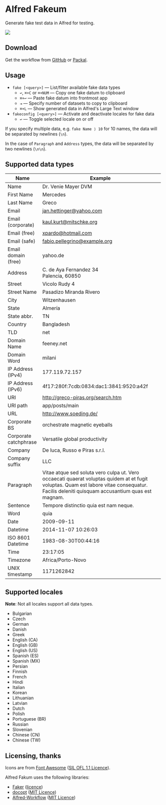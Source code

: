 # Alfred Fakeum #

Generate fake test data in Alfred for testing.

![][demo]

## Download ##

Get the workflow from [GitHub][gh-releases] or [Packal][packal].

## Usage ##

- `fake [<query>]` — List/filter available fake data types
    - `↩`, `⌘+C` or `⌘+NUM` — Copy one fake datum to clipboard
    - `⌘+↩` — Paste fake datum into frontmost app
    - `⇥` — Specify number of datasets to copy to clipboard
    - `⌘+L` — Show generated data in Alfred's Large Text window
- `fakeconfig [<query>]` — Activate and deactivate locales for fake data
    - `↩` — Toggle selected locale on or off

If you specify multiple data, e.g. `fake Name ⟩ 10` for 10 names, the data
will be separated by newlines (`\n`).

In the case of `Paragraph` and `Address` types, the data will be separated
by two newlines (`\n\n`).

## Supported data types ##

|          Name         |                                                                                           Example                                                                                            |
|-----------------------|----------------------------------------------------------------------------------------------------------------------------------------------------------------------------------------------|
| Name                  | Dr. Venie Mayer DVM                                                                                                                                                                          |
| First Name            | Mercedes                                                                                                                                                                                     |
| Last Name             | Greco                                                                                                                                                                                        |
| Email                 | jan.hettinger@yahoo.com                                                                                                                                                                      |
| Email (corporate)     | kaul.kurt@mitschke.org                                                                                                                                                                       |
| Email (free)          | xpardo@hotmail.com                                                                                                                                                                           |
| Email (safe)          | fabio.pellegrino@example.org                                                                                                                                                                 |
| Email domain (free)   | yahoo.de                                                                                                                                                                                     |
| Address               | C. de Aya Fernandez 34<br/>Palencia, 60850                                                                                                                                                   |
| Street                | Vicolo Rudy 4                                                                                                                                                                                |
| Street Name           | Pasadizo Miranda Rivero                                                                                                                                                                      |
| City                  | Witzenhausen                                                                                                                                                                                 |
| State                 | Almería                                                                                                                                                                                      |
| State abbr.           | TN                                                                                                                                                                                           |
| Country               | Bangladesh                                                                                                                                                                                   |
| TLD                   | net                                                                                                                                                                                          |
| Domain Name           | feeney.net                                                                                                                                                                                   |
| Domain Word           | milani                                                                                                                                                                                       |
| IP Address (IPv4)     | 177.119.72.157                                                                                                                                                                               |
| IP Address (IPv6)     | 4f17:280f:7cdb:0834:dac1:3841:9520:a42f                                                                                                                                                      |
| URI                   | http://greco-piras.org/search.htm                                                                                                                                                            |
| URI path              | app/posts/main                                                                                                                                                                               |
| URL                   | http://www.soeding.de/                                                                                                                                                                       |
| Corporate BS          | orchestrate magnetic eyeballs                                                                                                                                                                |
| Corporate catchphrase | Versatile global productivity                                                                                                                                                                |
| Company               | De luca, Russo e Piras s.r.l.                                                                                                                                                                |
| Company suffix        | LLC                                                                                                                                                                                          |
| Paragraph             | Vitae atque sed soluta vero culpa ut. Vero occaecati quaerat voluptas quidem at et fugit voluptas. Quam est labore vitae consequatur. Facilis deleniti quisquam accusantium quas est magnam. |
| Sentence              | Tempore distinctio quia est nam neque.                                                                                                                                                       |
| Word                  | quia                                                                                                                                                                                         |
| Date                  | 2009-09-11                                                                                                                                                                                   |
| Datetime              | 2014-11-07 10:26:03                                                                                                                                                                          |
| ISO 8601 Datetime     | 1983-08-30T00:44:16                                                                                                                                                                          |
| Time                  | 23:17:05                                                                                                                                                                                     |
| Timezone              | Africa/Porto-Novo                                                                                                                                                                            |
| UNIX timestamp        | 1171262842                                                                                                                                                                                   |




## Supported locales ##

**Note**: Not all locales support all data types.

- Bulgarian
- Czech
- German
- Danish
- Greek
- English (CA)
- English (GB)
- English (US)
- Spanish (ES)
- Spanish (MX)
- Persian
- Finnish
- French
- Hindi
- Italian
- Korean
- Lithuanian
- Latvian
- Dutch
- Polish
- Portuguese (BR)
- Russian
- Slovenian
- Chinese (CN)
- Chinese (TW)

## Licensing, thanks ##

Icons are from [Font Awesome][font-awesome] ([SIL OFL 1.1 Licence][sil]).

Alfred Fakum uses the following libraries:

- [Faker][faker] ([licence][faker-licence])
- [docopt][docopt] ([MIT Licence][mit])
- [Alfred-Workflow][alfred-workflow] ([MIT Licence][mit])

[gh-releases]: https://github.com/deanishe/alfred-fakeum/releases
[packal]: http://www.packal.org/workflow/fakeum
[mit]: http://opensource.org/licenses/MIT
[alfred-workflow]: http://www.deanishe.net/alfred-workflow/
[font-awesome]: http://fortawesome.github.io/Font-Awesome/
[docopt]: http://docopt.org/
[faker]: http://www.joke2k.net/faker/
[faker-licence]: https://github.com/joke2k/faker/blob/master/LICENSE.txt
[sil]: http://scripts.sil.org/OFL
[demo]: https://raw.githubusercontent.com/deanishe/alfred-fakeum/master/demo.gif
